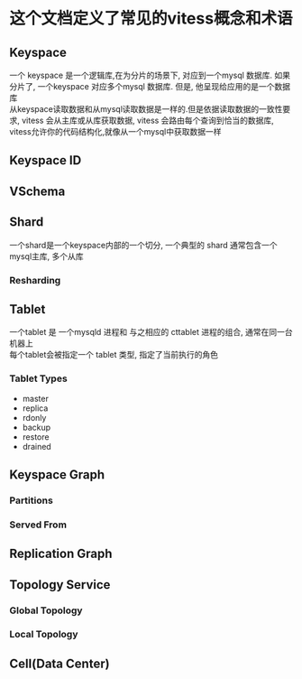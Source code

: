 # 这个文档定义了常见的vitess概念和术语
## Keyspace
一个 keyspace 是一个逻辑库,在为分片的场景下, 对应到一个mysql 数据库. 如果分片了, 一个keyspace  对应多个mysql 数据库. 但是, 他呈现给应用的是一个数据库  
从keyspace读取数据和从mysql读取数据是一样的.但是依据读取数据的一致性要求, vitess 会从主库或从库获取数据, vitess 会路由每个查询到恰当的数据库, vitess允许你的代码结构化,就像从一个mysql中获取数据一样
## Keyspace ID
## VSchema
## Shard
一个shard是一个keyspace内部的一个切分, 一个典型的 shard 通常包含一个mysql主库, 多个从库
### Resharding
## Tablet
一个tablet 是 一个mysqld 进程和 与之相应的 cttablet 进程的组合, 通常在同一台机器上  
每个tablet会被指定一个 tablet 类型, 指定了当前执行的角色
### Tablet Types
* master
* replica
* rdonly
* backup
* restore
* drained
## Keyspace Graph
### Partitions
### Served From
## Replication Graph
## Topology Service
### Global Topology
### Local Topology
## Cell(Data Center)